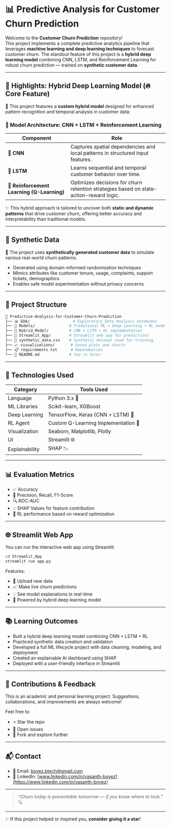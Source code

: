 # 📊 Predictive Analysis for Customer Churn Prediction

Welcome to the **Customer Churn Prediction** repository!  
This project implements a complete predictive analytics pipeline that leverages **machine learning and deep learning techniques** to forecast customer churn. The standout feature of this project is a **hybrid deep learning model** combining CNN, LSTM, and Reinforcement Learning for robust churn prediction — trained on **synthetic customer data**.

---

## 🌟 Highlights: Hybrid Deep Learning Model (🔥 Core Feature)

🚀 This project features a **custom hybrid model** designed for enhanced pattern recognition and temporal analysis in customer data:

### 🔗 Model Architecture: **CNN + LSTM + Reinforcement Learning**

| Component | Role |
|----------|------|
| 🧠 **CNN** | Captures spatial dependencies and local patterns in structured input features. |
| 🔁 **LSTM** | Learns sequential and temporal customer behavior over time. |
| 🎯 **Reinforcement Learning (Q-Learning)** | Optimizes decisions for churn retention strategies based on state-action-reward logic. |

✨ This hybrid approach is tailored to uncover both **static and dynamic patterns** that drive customer churn, offering better accuracy and interpretability than traditional models.

---

## 🧪 Synthetic Data

📂 The project uses **synthetically generated customer data** to simulate various real-world churn patterns.

- Generated using domain-informed randomization techniques
- Mimics attributes like customer tenure, usage, complaints, support tickets, demographics
- Enables safe model experimentation without privacy concerns

---

## 📁 Project Structure

```bash
📁 Predictive-Analysis-for-Customer-Churn-Prediction
├── 📊 EDA/                   # Exploratory Data Analysis notebooks
├── 🤖 Models/               # Traditional ML + Deep Learning + RL models
├── 🧠 Hybrid_Model/         # CNN + LSTM + RL implementation
├── 📂 Streamlit_App/        # Streamlit web app for predictions
├── 📄 synthetic_data.csv    # Synthetic dataset used for training
├── 📈 visualizations/       # Saved plots and charts
├── 📋 requirements.txt      # Dependencies
└── 📘 README.md             # You're here!
```

---

## 🧠 Technologies Used

| Category         | Tools Used                              |
|------------------|------------------------------------------|
| Language         | Python 3.x 🐍                            |
| ML Libraries     | Scikit-learn, XGBoost                    |
| Deep Learning    | TensorFlow, Keras (CNN + LSTM) 🧠         |
| RL Agent         | Custom Q-Learning Implementation 🎯     |
| Visualization    | Seaborn, Matplotlib, Plotly              |
| UI               | Streamlit 🌐                             |
| Explainability   | SHAP 📉                                  |

---

## 📊 Evaluation Metrics

- ✅ Accuracy
- 🎯 Precision, Recall, F1-Score
- 🔍 ROC-AUC
- 💡 SHAP Values for feature contribution
- 🧪 RL performance based on reward optimization

---

## 🌐 Streamlit Web App

You can run the interactive web app using Streamlit:

```bash
cd Streamlit_App
streamlit run app.py
```

Features:
- 📁 Upload new data
- 📈 Make live churn predictions
- 💡 See model explanations in real-time
- 🧠 Powered by hybrid deep learning model

---

## 📚 Learning Outcomes

- Built a hybrid deep learning model combining CNN + LSTM + RL
- Practiced synthetic data creation and validation
- Developed a full ML lifecycle project with data cleaning, modeling, and deployment
- Created an explainable AI dashboard using SHAP
- Deployed with a user-friendly interface in Streamlit

---

## 🤝 Contributions & Feedback

This is an academic and personal learning project. Suggestions, collaborations, and improvements are always welcome!

Feel free to:
- ⭐ Star the repo
- 🐛 Open issues
- 🍴 Fork and explore further

---

## 📬 Contact

- 📧 Email: [boyez.btech@gmail.com](mailto:boyez.btech@gmail.com)
- 🔗 LinkedIn: [www.linkedin.com/in/vasanth-boyez](https://www.linkedin.com/in/vasanth-boyez)

---

> *“Churn today is preventable tomorrow — if you know where to look.”* 🔍

---

✨ If this project helped or inspired you, **consider giving it a star**!
